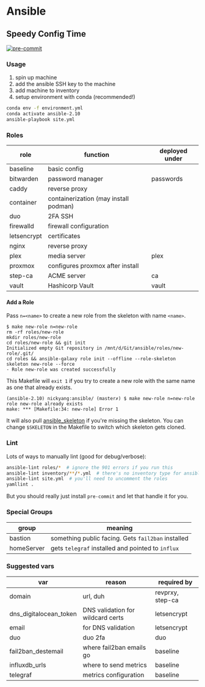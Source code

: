 # Ansible

## Speedy Config Time

[![pre-commit](https://img.shields.io/badge/pre--commit-enabled-brightgreen?logo=pre-commit&logoColor=white)](https://github.com/pre-commit/pre-commit)

### Usage

1. spin up machine
2. add the ansible SSH key to the machine
3. add machine to inventory
4. setup environment with conda (recommended!)

```bash
conda env -f environment.yml
conda activate ansible-2.10
ansible-playbook site.yml
```

### Roles

| role        | function                              | deployed under |
| ----------- | ------------------------------------- | -------------- |
| baseline    | basic config                          |                |
| bitwarden   | password manager                      | passwords      |
| caddy       | reverse proxy                         |                |
| container   | containerization (may install podman) |                |
| duo         | 2FA SSH                               |                |
| firewalld   | firewall configuration                |                |
| letsencrypt | certificates                          |                |
| nginx       | reverse proxy                         |                |
| plex        | media server                          | plex           |
| proxmox     | configures proxmox after install      |                |
| step-ca     | ACME server                           | ca             |
| vault       | Hashicorp Vault                       | vault          |

#### Add a Role

Pass `n=<name>` to create a new role from the skeleton with name `<name>`.

```console
$ make new-role n=new-role
rm -rf roles/new-role
mkdir roles/new-role
cd roles/new-role && git init
Initialized empty Git repository in /mnt/d/Git/ansible/roles/new-role/.git/
cd roles && ansible-galaxy role init --offline --role-skeleton skeleton new-role --force
- Role new-role was created successfully
```

This Makefile will `exit 1` if you try to create a new role with the same name as one that already exists.

```console
(ansible-2.10) nickyang:ansible/ (master✗) $ make new-role n=new-role
role new-role already exists
make: *** [Makefile:34: new-role] Error 1
```

It will also pull [ansible_skeleton](https://github.com/guppy0130/ansible_skeleton) if you're missing the skeleton. You can change `$SKELETON` in the Makefile to switch which skeleton gets cloned.

### Lint

Lots of ways to manually lint (good for debug/verbose):

```bash
ansible-lint roles/*  # ignore the 901 errors if you run this
ansible-lint inventory/**/*.yml  # there's no inventory type for ansible-lint
ansible-lint site.yml  # you'll need to uncomment the roles
yamllint .
```

But you should really just install `pre-commit` and let that handle it for you.

### Special Groups

| group      | meaning                                            |
| ---------- | -------------------------------------------------- |
| bastion    | something public facing. Gets `fail2ban` installed |
| homeServer | gets `telegraf` installed and pointed to `influx`  |

### Suggested vars

| var                    | reason                            | required by      |
| ---------------------- | --------------------------------- | ---------------- |
| domain                 | url, duh                          | revprxy, step-ca |
| dns_digitalocean_token | DNS validation for wildcard certs | letsencrypt      |
| email                  | for DNS validation                | letsencrypt      |
| duo                    | duo 2fa                           | duo              |
| fail2ban_destemail     | where fail2ban emails go          | baseline         |
| influxdb_urls          | where to send metrics             | baseline         |
| telegraf               | metrics configuration             | baseline         |
